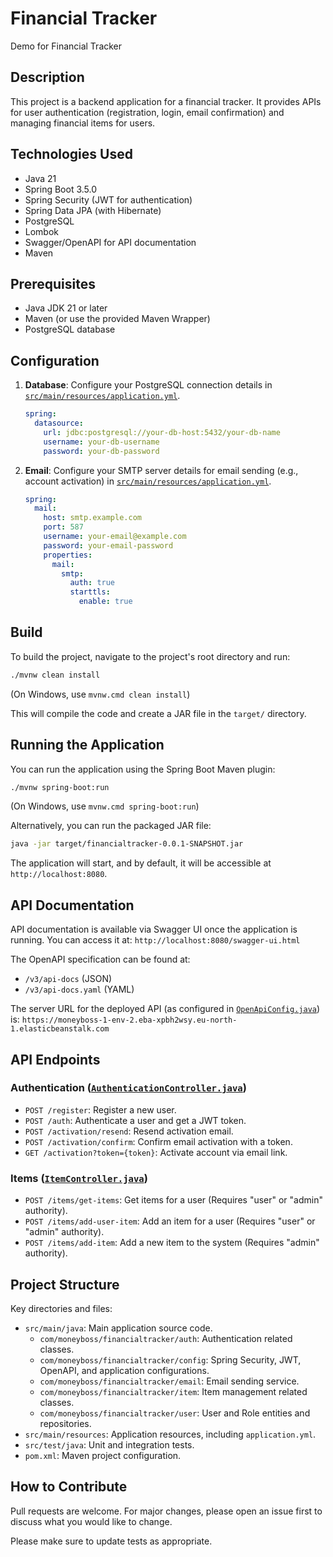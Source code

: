 # Financial Tracker

Demo for Financial Tracker

## Description

This project is a backend application for a financial tracker. It provides APIs for user authentication (registration, login, email confirmation) and managing financial items for users.

## Technologies Used

- Java 21
- Spring Boot 3.5.0
- Spring Security (JWT for authentication)
- Spring Data JPA (with Hibernate)
- PostgreSQL
- Lombok
- Swagger/OpenAPI for API documentation
- Maven

## Prerequisites

- Java JDK 21 or later
- Maven (or use the provided Maven Wrapper)
- PostgreSQL database

## Configuration

1.  **Database**: Configure your PostgreSQL connection details in [`src/main/resources/application.yml`](src/main/resources/application.yml).
    ```yaml
    spring:
      datasource:
        url: jdbc:postgresql://your-db-host:5432/your-db-name
        username: your-db-username
        password: your-db-password
    ```
2.  **Email**: Configure your SMTP server details for email sending (e.g., account activation) in [`src/main/resources/application.yml`](src/main/resources/application.yml).
    ```yaml
    spring:
      mail:
        host: smtp.example.com
        port: 587
        username: your-email@example.com
        password: your-email-password
        properties:
          mail:
            smtp:
              auth: true
              starttls:
                enable: true
    ```

## Build

To build the project, navigate to the project's root directory and run:

```sh
./mvnw clean install
```
(On Windows, use `mvnw.cmd clean install`)

This will compile the code and create a JAR file in the `target/` directory.

## Running the Application

You can run the application using the Spring Boot Maven plugin:

```sh
./mvnw spring-boot:run
```
(On Windows, use `mvnw.cmd spring-boot:run`)

Alternatively, you can run the packaged JAR file:

```sh
java -jar target/financialtracker-0.0.1-SNAPSHOT.jar
```

The application will start, and by default, it will be accessible at `http://localhost:8080`.

## API Documentation

API documentation is available via Swagger UI once the application is running.
You can access it at: `http://localhost:8080/swagger-ui.html`

The OpenAPI specification can be found at:
- `/v3/api-docs` (JSON)
- `/v3/api-docs.yaml` (YAML)

The server URL for the deployed API (as configured in [`OpenApiConfig.java`](src/main/java/com/moneyboss/financialtracker/config/OpenApiConfig.java)) is: `https://moneyboss-1-env-2.eba-xpbh2wsy.eu-north-1.elasticbeanstalk.com`

## API Endpoints

### Authentication ([`AuthenticationController.java`](src/main/java/com/moneyboss/financialtracker/auth/AuthenticationController.java))

-   `POST /register`: Register a new user.
-   `POST /auth`: Authenticate a user and get a JWT token.
-   `POST /activation/resend`: Resend activation email.
-   `POST /activation/confirm`: Confirm email activation with a token.
-   `GET /activation?token={token}`: Activate account via email link.

### Items ([`ItemController.java`](src/main/java/com/moneyboss/financialtracker/item/service/ItemController.java))

-   `POST /items/get-items`: Get items for a user (Requires "user" or "admin" authority).
-   `POST /items/add-user-item`: Add an item for a user (Requires "user" or "admin" authority).
-   `POST /items/add-item`: Add a new item to the system (Requires "admin" authority).

## Project Structure

Key directories and files:

-   `src/main/java`: Main application source code.
    -   `com/moneyboss/financialtracker/auth`: Authentication related classes.
    -   `com/moneyboss/financialtracker/config`: Spring Security, JWT, OpenAPI, and application configurations.
    -   `com/moneyboss/financialtracker/email`: Email sending service.
    -   `com/moneyboss/financialtracker/item`: Item management related classes.
    -   `com/moneyboss/financialtracker/user`: User and Role entities and repositories.
-   `src/main/resources`: Application resources, including `application.yml`.
-   `src/test/java`: Unit and integration tests.
-   `pom.xml`: Maven project configuration.

## How to Contribute

Pull requests are welcome. For major changes, please open an issue first to discuss what you would like to change.

Please make sure to update tests as appropriate.